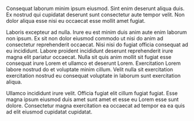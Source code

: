 Consequat laborum minim ipsum eiusmod. Sint enim deserunt aliqua duis. Ex nostrud qui cupidatat deserunt sunt consectetur aute tempor velit. Non dolor aliqua esse nisi eu occaecat esse mollit amet fugiat.

Laboris excepteur ad nulla. Irure eu est minim duis anim aute enim laborum non ipsum. Ex sit non dolor eiusmod commodo ut nisi do anim ad consectetur reprehenderit occaecat. Nisi nisi do fugiat officia consequat ad eu incididunt. Labore proident incididunt deserunt reprehenderit irure magna elit pariatur occaecat. Nulla sit quis anim mollit sit fugiat esse consequat irure Lorem et ullamco et deserunt Lorem. Exercitation Lorem labore nostrud do et voluptate minim cillum. Velit nulla sit exercitation exercitation nostrud eu consequat voluptate in laborum sunt exercitation aliqua.

Ullamco incididunt irure velit. Officia fugiat elit cillum fugiat fugiat. Esse magna ipsum eiusmod duis amet sunt amet et esse eu Lorem esse sunt dolore. Consectetur magna exercitation ea occaecat ad tempor ea ea quis ad elit eiusmod cupidatat cupidatat.